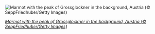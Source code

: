 
![Marmot with the peak of Grossglockner in the background, Austria (© SeppFriedhuber/Getty Images)](https://cn.bing.com//th?id=OHR.RainbowMarmot_EN-US9496423028_1920x1080.jpg&rf=LaDigue_1920x1080.jpg&pid=hp)

*[Marmot with the peak of Grossglockner in the background, Austria (© SeppFriedhuber/Getty Images)](https://www.bing.com/search?q=groundhog+day+2021&form=hpcapt&filters=HpDate%3a%2220210202_0800%22)*
